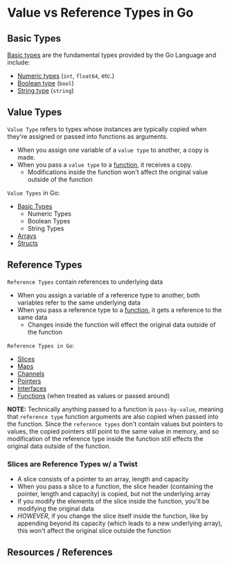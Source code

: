# Value vs Reference Types in Go

## Basic Types

[Basic types](go_data-types_basic.md) are the fundamental types provided by the Go Language and include:

- [Numeric types](go_data-types_numbers.md) (`int`, `float64`, etc.)
- [Boolean type](go_data-types_booleans.md) (`bool`)
- [String type](go_data-types_strings-runes.md) (`string`)

## Value Types

`Value Type` refers to types whose instances are typically copied when they're assigned or passed into functions as arguments.

- When you assign one variable of a `value type` to another, a copy is made.
- When you pass a `value type` to a [function](go_functions.md), it receives a copy.
  - Modifications inside the function won't affect the original value outside of the function

`Value Types` in Go:

- [Basic Types](go_data-types_basic.md)
  - Numeric Types
  - Boolean Types
  - String Types
- [Arrays](go_data-types_arrays.md)
- [Structs](go_data-types_structs.md)

## Reference Types

`Reference Types` contain references to underlying data

- When you assign a variable of a reference type to another, both variables refer to the same underlying data
- When you pass a reference type to a [function](go_functions.md), it gets a reference to the same data
  - Changes inside the function will effect the original data outside of the function

`Reference Types in Go`:

- [Slices](go_data-types_slices.md)
- [Maps](go_data-types_maps.md)
- [Channels](go_data-types_channels.md)
- [Pointers](go_data-types_pointers.md)
- [Interfaces](go_data-types_interfaces.md)
- [Functions](go_data-types_functions.md) (when treated as values or passed around)

**NOTE:** Technically anything passed to a function is `pass-by-value`, meaning that `reference type` function arguments are also copied when passed into the function. Since the `reference types` don't contain values but pointers to values, the copied pointers still point to the same value in memory, and so modification of the reference type inside the function still effects the original data outside of the function.

### Slices are Reference Types w/ a Twist

- A slice consists of a pointer to an array, length and capacity
- When you pass a slice to a function, the slice header (containing the pointer, length and capacity) is copied, but not the underlying array
- If you modify the elements of the slice inside the function, you'll be modifying the original data
- _HOWEVER_, if you change the slice itself inside the function, like by appending beyond its capacity (which leads to a new underlying array), this won't affect the original slice outside the function

## Resources / References
